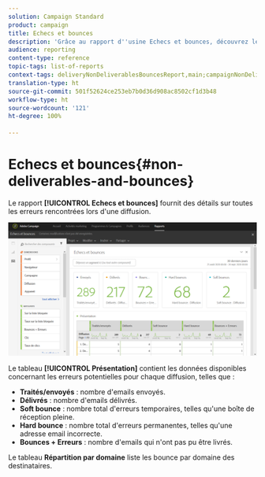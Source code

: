 ```yaml
---
solution: Campaign Standard
product: campaign
title: Echecs et bounces
description: 'Grâce au rapport d''usine Echecs et bounces, découvrez les erreurs qui peuvent s''être produites pendant votre diffusion. '
audience: reporting
content-type: reference
topic-tags: list-of-reports
context-tags: deliveryNonDeliverablesBouncesReport,main;campaignNonDeliverablesBouncesReport,main;programNonDeliverablesBouncesReport,main
translation-type: ht
source-git-commit: 501f52624ce253eb7b0d36d908ac8502cf1d3b48
workflow-type: ht
source-wordcount: '121'
ht-degree: 100%

---
```



# Echecs et bounces{#non-deliverables-and-bounces}

Le rapport **[!UICONTROL Echecs et bounces]** fournit des détails sur toutes les erreurs rencontrées lors d&#39;une diffusion.

![](assets/delivery_reports_7.png)

Le tableau **[!UICONTROL Présentation]** contient les données disponibles concernant les erreurs potentielles pour chaque diffusion, telles que :

* **Traités/envoyés** : nombre d&#39;emails envoyés.
* **Délivrés** : nombre d&#39;emails délivrés.
* **Soft bounce** : nombre total d&#39;erreurs temporaires, telles qu&#39;une boîte de réception pleine.
* **Hard bounce** : nombre total d&#39;erreurs permanentes, telles qu&#39;une adresse email incorrecte.
* **Bounces + Erreurs** : nombre d&#39;emails qui n&#39;ont pas pu être livrés.

Le tableau **Répartition par domaine** liste les bounce par domaine des destinataires.
